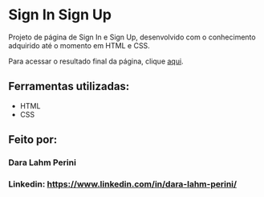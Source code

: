 # Sign In Sign Up

Projeto de página de Sign In e Sign Up, desenvolvido com o conhecimento adquirido até o momento em HTML e CSS.

Para acessar o resultado final da página, clique [aqui](https://signinsignup.vercel.app/).

## Ferramentas utilizadas:

* HTML
* CSS

## Feito por:

### Dara Lahm Perini

### Linkedin: https://www.linkedin.com/in/dara-lahm-perini/
